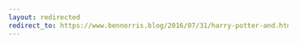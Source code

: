 ```yaml
---
layout: redirected
redirect_to: https://www.bennorris.blog/2016/07/31/harry-potter-and.html
---
```

